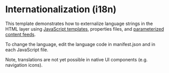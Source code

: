 # Internationalization (i18n)

This template demonstrates how to externalize language strings in the HTML layer
using [JavaScript templates](https://github.com/adammark/Markup.js), properties 
files, and [parameterized content feeds](http://docs.brightcove.com/en/app-cloud/using-parameters-in-content-feed-urls).

To change the language, edit the language code in manifest.json and in each
JavaScript file.

Note, translations are not yet possible in native UI components (e.g. navigation 
icons).
